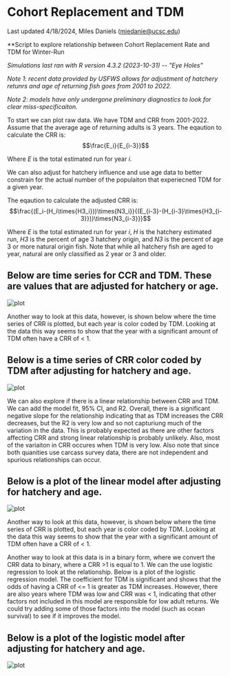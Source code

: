 # Cohort Replacement and TDM 
Last updated 4/18/2024, Miles Daniels (miedanie@ucsc.edu)

**Script to explore relationship between Cohort Replacement Rate and TDM for Winter-Run

_Simulations last ran with R version 4.3.2 (2023-10-31) -- "Eye Holes"_

_Note 1: recent data provided by USFWS allows for adjustment of hatchery retunrs and age of returning fish goes from 2001 to 2022._

_Note 2: models have only undergone preliminary diagnostics to look for clear miss-specificaiton._

To start we can plot raw data. We have TDM and CRR from 2001-2022. Assume that the average age of returning adults is 3 years.
The eqaution to calculate the  CRR is:  $$\frac{E_i}{E_{i-3}}$$

Where _E_ is the total estimated run for year _i_.

We can also adjust for hatchery influence and use age data to better constrain for the actual number of the populaiton that experiecned TDM for a given year. 

The eqaution to calculate the adjusted CRR is:  $$\frac{(E_i-(H_i\times{H3_i}))\times{N3_i}}{(E_{i-3}-(H_{i-3}\times{H3_{i-3}}))\times{N3_{i-3}}}$$

Where _E_ is the total estimated run for year _i_, _H_ is the hatchery estimated run, _H3_ is the percent of age 3 hatchery origin, and _N3_ is the percent of age 3 or more natural origin fish. Note that while all hatchery fish are aged to year, natural are only classified as 2 year or 3 and older.

## Below are time series for CCR and TDM. These are values that are adjusted for hatchery or age.
![plot](CRR_TDM_Raw_Hatchery_Age_Adjusted.png)

Another way to look at this data, however, is shown below where the time series of CRR is plotted, but each year is color coded by TDM. Looking at the data this way seems to show that the year with a significant amount of TDM often have a CRR of < 1. 


## Below is a time series of CRR color coded by TDM after adjusting for hatchery and age.
![plot](CRR_Time_TDM_Coded_Hatchery_Age_Adjusted.png)

We can also explore if there is a linear relationship between CRR and TDM. We can add the model fit, 95% CI, and R2. Overall, there is a significant negative slope for the relationship indicating that as TDM increases the CRR decreases, but the R2 is very low and so not capturiung much of the variation in the data. This is probably expected as there are other factors affecting CRR and strong linear relationship is probably unlikely. Also, most of the variaiton in CRR occures when TDM is very low. Also note that since both quanities use carcass survey data, there are not independent and spurious relationships can occur. 

## Below is a plot of the linear model after adjusting for hatchery and age.
![plot](Linear_Model_Hatchery_Age_Adjusted.png)

Another way to look at this data, however, is shown below where the time series of CRR is plotted, but each year is color coded by TDM. Looking at the data this way seems to show that the year with a significant amount of TDM often have a CRR of < 1. 

Another way to look at this data is in a binary form, where we convert the CRR data to binary, where a CRR >1 is equal to 1. We can the use logistic regression to look at the relationship. Below is a plot of the logistic regression model. The coefficient for TDM is significant and shows that the odds of having a CRR of <= 1 is greater as TDM increases. However, there are also years where TDM was low and CRR was < 1, indicating that other factors not included in this model are responsible for low adult returns. We could try adding some of those factors into the model (such as ocean survival) to see if it improves the model. 

## Below is a plot of the logistic model after adjusting for hatchery and age.
![plot](Logistic_Model_Hatchery_Age_Adjusted.png)
